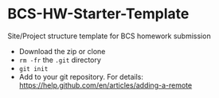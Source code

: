 # BCS-HW-Starter-Template
Site/Project structure template for BCS homework submission

- Download the zip or clone
- `rm -fr` the `.git` directory
- `git init`
- Add to your git repository. For details: https://help.github.com/en/articles/adding-a-remote
